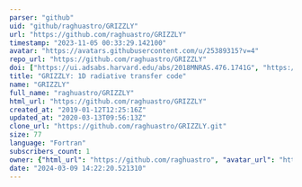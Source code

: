 ```yaml
---
parser: "github"
uid: "github/raghuastro/GRIZZLY"
url: "https://github.com/raghuastro/GRIZZLY"
timestamp: "2023-11-05 00:33:29.142100"
avatar: "https://avatars.githubusercontent.com/u/25389315?v=4"
repo_url: "https://github.com/raghuastro/GRIZZLY"
doi: ["https://ui.adsabs.harvard.edu/abs/2018MNRAS.476.1741G", "https://ui.adsabs.harvard.edu/abs/2023ascl.soft10012G/abstract"]
title: "GRIZZLY: 1D radiative transfer code"
name: "GRIZZLY"
full_name: "raghuastro/GRIZZLY"
html_url: "https://github.com/raghuastro/GRIZZLY"
created_at: "2019-01-12T12:25:16Z"
updated_at: "2020-03-13T09:56:13Z"
clone_url: "https://github.com/raghuastro/GRIZZLY.git"
size: 77
language: "Fortran"
subscribers_count: 1
owner: {"html_url": "https://github.com/raghuastro", "avatar_url": "https://avatars.githubusercontent.com/u/25389315?v=4", "login": "raghuastro", "type": "User"}
date: "2024-03-09 14:22:20.521310"
---
```

